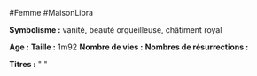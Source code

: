 #Femme #MaisonLibra

**Symbolisme :** vanité, beauté orgueilleuse, châtiment royal

**Age :**
**Taille :** 1m92
**Nombre de vies :**
**Nombres de résurrections :**

**Titres :** 
"
"
